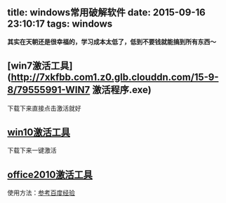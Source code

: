 title: windows常用破解软件
date: 2015-09-16 23:10:17
tags: windows
---


**其实在天朝还是很幸福的，学习成本太低了，低到不要钱就能搞到所有东西～**

<!--more-->

## [win7激活工具](http://7xkfbb.com1.z0.glb.clouddn.com/15-9-8/79555991-WIN7 激活程序.exe)
下载下来直接点击激活就好

## [win10激活工具](http://pan.baidu.com/s/1kF3lG)
下载下来一键激活

## [office2010激活工具](http://pan.baidu.com/s/1qWnAk5u)
使用方法：[参考百度经验](http://jingyan.baidu.com/article/7f766daf5bd0934100e1d05b.html)



